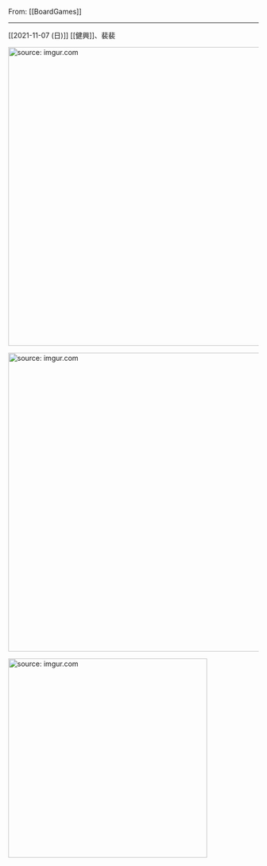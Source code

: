 From: [[BoardGames]]

---

[[2021-11-07 (日)]] [[健興]]、裴裴

<a href="https://imgur.com/tj7uINW"><img src="https://i.imgur.com/tj7uINW.jpg" title="source: imgur.com" width="600px"/></a>

<a href="https://imgur.com/Oe0Nt04"><img src="https://i.imgur.com/Oe0Nt04.jpg" title="source: imgur.com" width="600px"/></a>

<a href="https://imgur.com/AvPLoDj"><img src="https://i.imgur.com/AvPLoDj.jpg" title="source: imgur.com" width="400px"/></a>